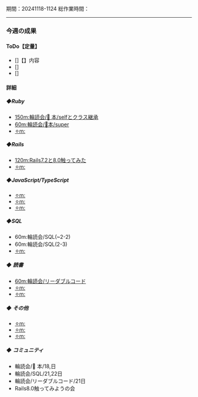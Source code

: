 期間：20241118-1124
総作業時間：

---

### 今週の成果

#### ToDo【定量】

- []【】内容
- []
- []

#### 詳細

##### ◆Ruby

- [150m:輪読会/🍒 本/selfとクラス継承](https://github.com/yu-ka3028/TIL/blob/main/Ruby/202411181245.md)
- [60m:輪読会/🍒本/super](https://github.com/yu-ka3028/TIL/blob/main/Ruby/202411202130.md)
- [⚪︎m:]()

##### ◆Rails
- [120m:Rails7.2と8.0触ってみた](https://github.com/yu-ka3028/TIL/blob/main/Rails/202411191400_Rails7.2_8.0.md)
- [⚪︎m:]()

##### ◆JavaScript/TypeScript

- [⚪︎m:]()
- [⚪︎m:]()
- [⚪︎m:]()

##### ◆SQL
  - 60m:輪読会/SQL(~2-2)
  - 60m:輪読会/SQL(2-3)
  - [⚪︎m:]()

##### ◆ 読書

- [60m:輪読会/リーダブルコード](https://github.com/yu-ka3028/TIL/blob/main/Book/リーダブルコード/202411212200.md)
- [⚪︎m:]()
- [⚪︎m:]()

##### ◆ その他

- [⚪︎m:]()
- [⚪︎m:]()
- [⚪︎m:]()

##### ◆ コミュニティ

- 輪読会/🍒 本/18,日
- 輪読会/SQL/21,22日
- 輪読会/リーダブルコード/21日
- Rails8.0触ってみようの会
